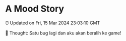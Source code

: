 # A Mood Story

⏰ Updated on Fri, 15 Mar 2024 23:03:10 GMT

💭 Thought: Satu bug lagi dan aku akan beralih ke game!

